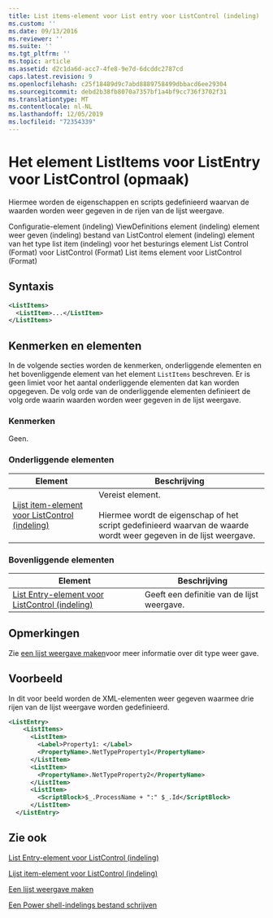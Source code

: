 ```yaml
---
title: List items-element voor List entry voor ListControl (indeling) | Microsoft Docs
ms.custom: ''
ms.date: 09/13/2016
ms.reviewer: ''
ms.suite: ''
ms.tgt_pltfrm: ''
ms.topic: article
ms.assetid: d2c1da6d-acc7-4fe8-9e7d-6dcddc2787cd
caps.latest.revision: 9
ms.openlocfilehash: c25f18489d9c7abd8889758499dbbacd6ee29304
ms.sourcegitcommit: debd2b38fb8070a7357bf1a4bf9cc736f3702f31
ms.translationtype: MT
ms.contentlocale: nl-NL
ms.lasthandoff: 12/05/2019
ms.locfileid: "72354339"
---
```

# <a name="listitems-element-for-listentry-for-listcontrol-format"></a>Het element ListItems voor ListEntry voor ListControl (opmaak)

Hiermee worden de eigenschappen en scripts gedefinieerd waarvan de waarden worden weer gegeven in de rijen van de lijst weergave.

Configuratie-element (indeling) ViewDefinitions element (indeling) element weer geven (indeling) bestand van ListControl element (indeling) element van het type list item (indeling) voor het besturings element List Control (Format) voor ListControl (Format) List items element voor ListControl (Format)

## <a name="syntax"></a>Syntaxis

```xml
<ListItems>
  <ListItem>...</ListItem>
</ListItems>
```

## <a name="attributes-and-elements"></a>Kenmerken en elementen

In de volgende secties worden de kenmerken, onderliggende elementen en het bovenliggende element van het element `ListItems` beschreven. Er is geen limiet voor het aantal onderliggende elementen dat kan worden opgegeven. De volg orde van de onderliggende elementen definieert de volg orde waarin waarden worden weer gegeven in de lijst weergave.

### <a name="attributes"></a>Kenmerken

Geen.

### <a name="child-elements"></a>Onderliggende elementen

|Element|Beschrijving|
|-------------|-----------------|
|[Lijst item-element voor ListControl (indeling)](./listitem-element-for-listitems-for-listcontrol-format.md)|Vereist element.<br /><br /> Hiermee wordt de eigenschap of het script gedefinieerd waarvan de waarde wordt weer gegeven in de lijst weergave.|

### <a name="parent-elements"></a>Bovenliggende elementen

|Element|Beschrijving|
|-------------|-----------------|
|[List Entry-element voor ListControl (indeling)](./listentry-element-for-listcontrol-format.md)|Geeft een definitie van de lijst weergave.|

## <a name="remarks"></a>Opmerkingen

Zie [een lijst weergave maken](./creating-a-list-view.md)voor meer informatie over dit type weer gave.

## <a name="example"></a>Voorbeeld

In dit voor beeld worden de XML-elementen weer gegeven waarmee drie rijen van de lijst weergave worden gedefinieerd.

```xml
<ListEntry>
    <ListItems>
      <ListItem>
        <Label>Property1: </Label>
        <PropertyName>.NetTypeProperty1</PropertyName>
      </ListItem>
      <ListItem>
        <PropertyName>.NetTypeProperty2</PropertyName>
      </ListItem>
      <ListItem>
        <ScriptBlock>$_.ProcessName + ":" $_.Id</ScriptBlock>
      </ListItem>
  </ListEntry>
```

## <a name="see-also"></a>Zie ook

[List Entry-element voor ListControl (indeling)](./listentry-element-for-listcontrol-format.md)

[Lijst item-element voor ListControl (indeling)](./listitem-element-for-listitems-for-listcontrol-format.md)

[Een lijst weergave maken](./creating-a-list-view.md)

[Een Power shell-indelings bestand schrijven](./writing-a-powershell-formatting-file.md)
